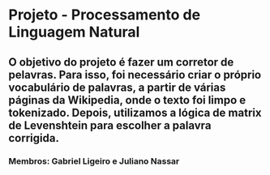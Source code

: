 # Projeto - Processamento de Linguagem Natural

## O objetivo do projeto é fazer um corretor de pelavras. Para isso, foi necessário criar o próprio vocabulário de palavras, a partir de várias páginas da Wikipedia, onde o texto foi limpo e tokenizado. Depois, utilizamos a lógica de matrix de Levenshtein para escolher a palavra corrigida.

### Membros: Gabriel Ligeiro e Juliano Nassar
